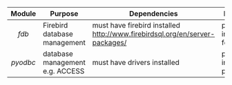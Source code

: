 
|  Module  |  Purpose  |  Dependencies  |  Install  |  Documentation  |
|:---: |-----------|----------------|---------------------|-----------------|
| *fdb*  | Firebird database management | must have firebird installed http://www.firebirdsql.org/en/server-packages/ | pip install fdb | https://pypi.python.org/pypi/fdb |
| *pyodbc* | database management e.g. ACCESS | must have drivers installed | pip install pyodbc | https://github.com/mkleehammer/pyodbc/wiki |
